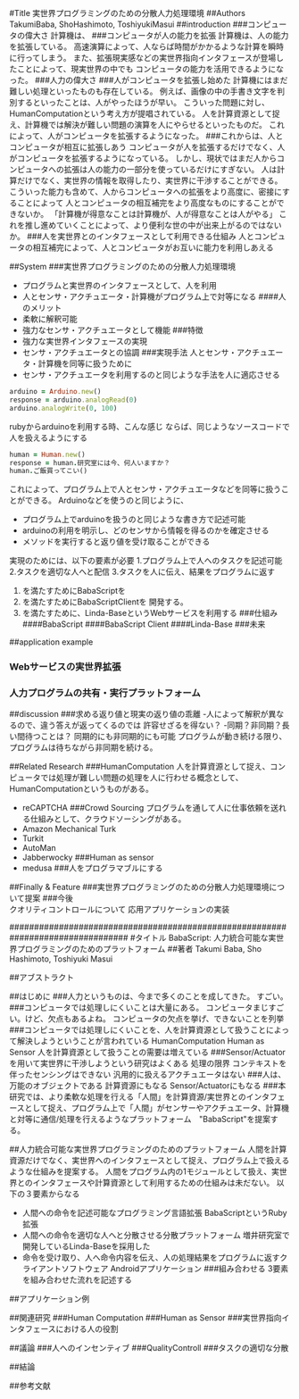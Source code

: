 #Title
実世界プログラミングのための分散人力処理環境
##Authors
TakumiBaba, ShoHashimoto, ToshiyukiMasui
##introduction
###コンピュータの偉大さ
計算機は、
###コンピュータが人の能力を拡張
計算機は、人の能力を拡張している。
高速演算によって、人ならば時間がかかるような計算を瞬時に行ってしまう。
また、拡張現実感などの実世界指向インタフェースが登場したことによって、現実世界の中でも
コンピュータの能力を活用できるようになった。
###人力の偉大さ
###人がコンピュータを拡張し始めた
計算機にはまだ難しい処理といったものも存在している。
例えば、画像の中の手書き文字を判別するといったことは、人がやったほうが早い。
こういった問題に対し、HumanComputationという考え方が提唱されている。
人を計算資源として捉え、計算機では解決が難しい問題の演算を人にやらせるといったものだ。
これによって、人がコンピュータを拡張するようになった。
###これからは、人とコンピュータが相互に拡張しあう
コンピュータが人を拡張するだけでなく、人がコンピュータを拡張するようになっている。
しかし、現状ではまだ人からコンピュータへの拡張は人の能力の一部分を使っているだけにすぎない。
人は計算だけでなく、実世界の情報を取得したり、実世界に干渉することができる。
こういった能力も含めて、人からコンピュータへの拡張をより高度に、密接にすることによって
人とコンピュータの相互補完をより高度なものにすることができないか。
「計算機が得意なことは計算機が、人が得意なことは人がやる」
これを推し進めていくことによって、より便利な世の中が出来上がるのではないか。
###人を実世界とのインタフェースとして利用できる仕組み
人とコンピュータの相互補完によって、人とコンピュータがお互いに能力を利用しあえる

##System
###実世界プログラミングのための分散人力処理環境
- プログラムと実世界のインタフェースとして、人を利用
- 人とセンサ・アクチュエータ・計算機がプログラム上で対等になる
####人のメリット
- 柔軟に解釈可能
- 強力なセンサ・アクチュエータとして機能
###特徴
- 強力な実世界インタフェースの実現
- センサ・アクチュエータとの協調
###実現手法
人とセンサ・アクチュエータ・計算機を同等に扱うために
- センサ・アクチュエータを利用するのと同じような手法を人に適応させる

```ruby
arduino = Arduino.new()
response = arduino.analogRead(0)
arduino.analogWrite(0, 100)
```

rubyからarduinoを利用する時、こんな感じ
ならば、同じようなソースコードで人を扱えるようにする

```ruby
human = Human.new()
response = human.研究室には今、何人いますか？
human.ご飯買ってこい()
```

これによって、プログラム上で人とセンサ・アクチュエータなどを同等に扱うことができる。
Arduinoなどを使うのと同じように、
- プログラム上でarduinoを扱うのと同じような書き方で記述可能
- arduinoの利用を明示し、どのセンサから情報を得るのかを確定させる
- メソッドを実行すると返り値を受け取ることができる


実現のためには、以下の要素が必要
1.プログラム上で人へのタスクを記述可能
2.タスクを適切な人へと配信
3.タスクを人に伝え、結果をプログラムに返す
1. を満たすためにBabaScriptを
3. を満たすためにBabaScriptClientを
開発する。
2. を満たすために、Linda-BaseというWebサービスを利用する
###仕組み
####BabaScript
####BabaScript Client
####Linda-Base
###未来

##application example
### Webサービスの実世界拡張
### 人力プログラムの共有・実行プラットフォーム

##discussion
###求める返り値と現実の返り値の乖離
-人によって解釈が異なるので、違う答えが返ってくるのでは
許容せざるを得ない？
-同期？非同期？長い間待つことは？
同期的にも非同期的にも可能
プログラムが動き続ける限り、プログラムは待ちながら非同期を続ける。

##Related Research
###HumanComputation
人を計算資源として捉え、コンピュータでは処理が難しい問題の処理を人に行わせる概念として、
HumanComputationというものがある。
- reCAPTCHA
###Crowd Sourcing
プログラムを通して人に仕事依頼を送れる仕組みとして、クラウドソーシングがある。
- Amazon Mechanical Turk
- Turkit
- AutoMan
- Jabberwocky
###Human as sensor
- medusa
###人をプログラマブルにする

##Finally & Feature
###実世界プログラミングのための分散人力処理環境について提案
###今後	
クオリティコントロールについて
応用アプリケーションの実装


################################################################################
#タイトル
BabaScript: 人力統合可能な実世界プログラミングのためのプラットフォーム
##著者
Takumi Baba, Sho Hashimoto, Toshiyuki Masui

##アブストラクト

##はじめに
###人力というものは、今まで多くのことを成してきた。
	すごい。
###コンピュータでは処理しにくいことは大量にある。
	コンピュータまじすごい。けど、欠点もあるよね。
	コンピュータの欠点を挙げ、できないことを列挙
###コンピュータでは処理しにくいことを、人を計算資源として扱うことによって解決しようということが言われている
	HumanComputation
	Human as Sensor
	人を計算資源として扱うことの需要は増えている
###Sensor/Actuatorを用いて実世界に干渉しようという研究はよくある
	処理の限界
	コンテキストを伴ったセンシングはできない
	汎用的に扱えるアクチュエータはない
###人は、万能のオブジェクトである
	計算資源にもなる
	Sensor/Actuatorにもなる
###本研究では、より柔軟な処理を行える「人間」を計算資源/実世界とのインタフェースとして捉え、プログラム上で「人間」がセンサーやアクチュエータ、計算機と対等に通信/処理を行えるようなプラットフォーム　"BabaScript"を提案する。

##人力統合可能な実世界プログラミングのためのプラットフォーム
人間を計算資源だけでなく、実世界へのインタフェースとして捉え、プログラム上で扱えるような仕組みを提案する。
人間をプログラム内の1モジュールとして扱え、実世界とのインタフェースや計算資源として利用するための仕組みは未だない。
以下の３要素からなる
- 人間への命令を記述可能なプログラミング言語拡張
BabaScriptというRuby拡張
- 人間への命令を適切な人へと分散させる分散プラットフォーム
増井研究室で開発しているLinda-Baseを採用した
- 命令を受け取り、人へ命令内容を伝え、人の処理結果をプログラムに返すクライアントソフトウェア
Androidアプリケーション
###組み合わせる
3要素を組み合わせた流れを記述する


##アプリケーション例

##関連研究
###Human Computation
###Human as Sensor
###実世界指向インタフェースにおける人の役割

##議論
###人へのインセンティブ
###QualityControll
###タスクの適切な分散

##結論

##参考文献